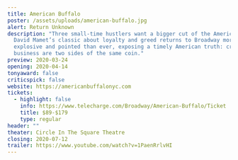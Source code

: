 ```yaml
---
title: American Buffalo
poster: /assets/uploads/american-buffalo.jpg
alert: Return Unknown
description: "Three small-time hustlers want a bigger cut of the American dream.
  David Mamet’s classic about loyalty and greed returns to Broadway more
  explosive and pointed than ever, exposing a timely American truth: crime and
  business are two sides of the same coin."
preview: 2020-03-24
opening: 2020-04-14
tonyaward: false
criticspick: false
website: https://americanbuffalonyc.com
tickets:
  - highlight: false
    info: https://www.telecharge.com/Broadway/American-Buffalo/Ticket
    title: $89-$179
    type: regular
header: ""
theater: Circle In The Square Theatre
closing: 2020-07-12
trailer: https://www.youtube.com/watch?v=1PaenRrlvHI
---
```

